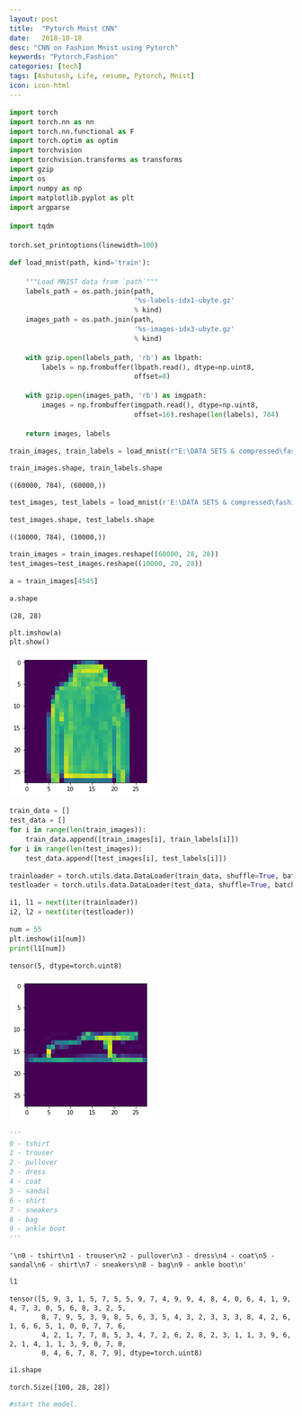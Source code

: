 ```yaml
---
layout: post
title:  "Pytorch Mnist CNN"
date:   2018-10-18
desc: "CNN on Fashion Mnist using Pytorch"
keywords: "Pytorch,Fashion"
categories: [tech]
tags: [Ashutosh, Life, resume, Pytorch, Mnist]
icon: icon-html
---
```



```python
import torch
import torch.nn as nn
import torch.nn.functional as F
import torch.optim as optim
import torchvision
import torchvision.transforms as transforms
import gzip
import os
import numpy as np
import matplotlib.pyplot as plt
import argparse

import tqdm

torch.set_printoptions(linewidth=100)
```


```python
def load_mnist(path, kind='train'):

    """Load MNIST data from `path`"""
    labels_path = os.path.join(path,
                               '%s-labels-idx1-ubyte.gz'
                               % kind)
    images_path = os.path.join(path,
                               '%s-images-idx3-ubyte.gz'
                               % kind)

    with gzip.open(labels_path, 'rb') as lbpath:
        labels = np.frombuffer(lbpath.read(), dtype=np.uint8,
                               offset=8)

    with gzip.open(images_path, 'rb') as imgpath:
        images = np.frombuffer(imgpath.read(), dtype=np.uint8,
                               offset=16).reshape(len(labels), 784)

    return images, labels
```


```python
train_images, train_labels = load_mnist(r"E:\DATA SETS & compressed\fashion data")
```


```python
train_images.shape, train_labels.shape
```




    ((60000, 784), (60000,))




```python
test_images, test_labels = load_mnist(r'E:\DATA SETS & compressed\fashion data', kind='t10k')
```


```python
test_images.shape, test_labels.shape
```




    ((10000, 784), (10000,))




```python
train_images = train_images.reshape((60000, 28, 28))
test_images=test_images.reshape((10000, 28, 28))
```


```python
a = train_images[4545]
```


```python
a.shape
```




    (28, 28)




```python
plt.imshow(a)
plt.show()
```


![png](output_9_0.png)



```python
train_data = []
test_data = []
for i in range(len(train_images)):
    train_data.append([train_images[i], train_labels[i]])
for i in range(len(test_images)):
    test_data.append([test_images[i], test_labels[i]])
```


```python
trainloader = torch.utils.data.DataLoader(train_data, shuffle=True, batch_size=100)
testloader = torch.utils.data.DataLoader(test_data, shuffle=True, batch_size=100, )
```


```python
i1, l1 = next(iter(trainloader))
i2, l2 = next(iter(testloader))
```


```python
num = 55
plt.imshow(i1[num])
print(l1[num])
```

    tensor(5, dtype=torch.uint8)
    


![png](output_13_1.png)



```python
'''
0 - tshirt
1 - trouser
2 - pullover
3 - dress
4 - coat
5 - sandal
6 - shirt
7 - sneakers
8 - bag
9 - ankle boot
'''
```




    '\n0 - tshirt\n1 - trouser\n2 - pullover\n3 - dress\n4 - coat\n5 - sandal\n6 - shirt\n7 - sneakers\n8 - bag\n9 - ankle boot\n'




```python
l1
```




    tensor([5, 9, 3, 1, 5, 7, 5, 5, 9, 7, 4, 9, 9, 4, 8, 4, 0, 6, 4, 1, 9, 4, 7, 3, 0, 5, 6, 8, 3, 2, 5,
            8, 7, 9, 5, 3, 9, 8, 5, 6, 3, 5, 4, 3, 2, 3, 3, 3, 8, 4, 2, 6, 1, 6, 6, 5, 1, 0, 0, 7, 7, 6,
            4, 2, 1, 7, 7, 8, 5, 3, 4, 7, 2, 6, 2, 8, 2, 3, 1, 1, 3, 9, 6, 2, 1, 4, 1, 1, 3, 9, 0, 7, 0,
            0, 4, 6, 7, 8, 7, 9], dtype=torch.uint8)




```python
i1.shape
```




    torch.Size([100, 28, 28])




```python
#start the model.
```
